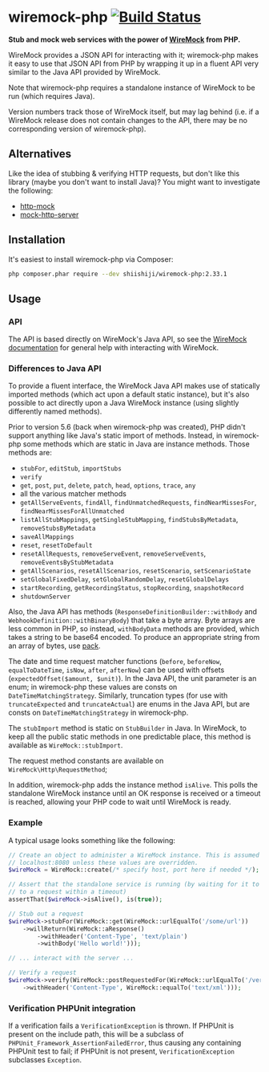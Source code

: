 wiremock-php [![Build Status](https://travis-ci.org/rowanhill/wiremock-php.png?branch=master)](https://travis-ci.org/rowanhill/wiremock-php)
============
**Stub and mock web services with the power of [WireMock](https://github.com/tomakehurst/wiremock) from PHP.**

WireMock provides a JSON API for interacting with it; wiremock-php makes it easy to use that JSON API from PHP by
wrapping it up in a fluent API very similar to the Java API provided by WireMock.

Note that wiremock-php requires a standalone instance of WireMock to be run (which requires Java).

Version numbers track those of WireMock itself, but may lag behind (i.e. if a WireMock release does not contain changes
to the API, there may be no corresponding version of wiremock-php).

Alternatives
------------
Like the idea of stubbing & verifying HTTP requests, but don't like this library (maybe you don't want to install Java)?
You might want to investigate the following:
* [http-mock](https://github.com/InterNations/http-mock)
* [mock-http-server](https://github.com/cepa/mock-http-server)

Installation
------------
It's easiest to install wiremock-php via Composer:

```bash
php composer.phar require --dev shiishiji/wiremock-php:2.33.1
```

Usage
-----
### API
The API is based directly on WireMock's Java API, so see the [WireMock documentation](http://wiremock.org/) for general
help with interacting with WireMock.

### Differences to Java API
To provide a fluent interface, the WireMock Java API makes use of statically imported methods (which act upon a default
static instance), but it's also possible to act directly upon a Java WireMock instance (using slightly differently
named methods).

Prior to version 5.6 (back when wiremock-php was created), PHP didn't support anything like Java's static import of
methods. Instead, in wiremock-php some methods which are static in Java are instance methods. Those methods are:

- `stubFor`, `editStub`, `importStubs`
- `verify`
- `get`, `post`, `put`, `delete`, `patch`, `head`, `options`, `trace`, `any`
- all the various matcher methods
- `getAllServeEvents`, `findAll`, `findUnmatchedRequests`, `findNearMissesFor`, `findNearMissesForAllUnmatched`
- `listAllStubMappings`, `getSingleStubMapping`, `findStubsByMetadata`, `removeStubsByMetadata`
- `saveAllMappings`
- `reset`, `resetToDefault`
- `resetAllRequests`, `removeServeEvent`, `removeServeEvents`, `removeEventsByStubMetadata`
- `getAllScenarios`, `resetAllScenarios`, `resetScenario`, `setScenarioState`
- `setGlobalFixedDelay`, `setGlobalRandomDelay`, `resetGlobalDelays`
- `startRecording`, `getRecordingStatus`, `stopRecording`, `snapshotRecord`
- `shutdownServer`

Also, the Java API has methods (`ResponseDefinitionBuilder::withBody` and `WebhookDefinition::withBinaryBody`) that take
a byte array. Byte arrays are less common in PHP, so instead, `withBodyData` methods are provided, which takes a string
to be base64 encoded. To produce an appropriate string from an array of bytes, use [pack](http://php.net/pack).

The date and time request matcher functions (`before`, `beforeNow`, `equalToDateTime`, `isNow`, `after`, `afterNow`) can
be used with offsets (`expectedOffset($amount, $unit)`). In the Java API, the unit parameter is an enum; in wiremock-php
these values are consts on `DateTimeMatchingStrategy`. Similarly, truncation types (for use with `truncateExpected` and
`truncateActual`) are enums in the Java API, but are consts on `DateTimeMatchingStrategy` in wiremock-php.

The `stubImport` method is static on `StubBuilder` in Java. In WireMock, to keep all the public static methods in one
predictable place, this method is available as `WireMock::stubImport`.

The request method constants are available on `WireMock\Http\RequestMethod`;

In addition, wiremock-php adds the instance method `isAlive`. This polls the standalone WireMock instance until an OK
response is received or a timeout is reached, allowing your PHP code to wait until WireMock is ready.

### Example
A typical usage looks something like the following:
```php
// Create an object to administer a WireMock instance. This is assumed to be at
// localhost:8080 unless these values are overridden.
$wireMock = WireMock::create(/* specify host, port here if needed */);

// Assert that the standalone service is running (by waiting for it to respond
// to a request within a timeout)
assertThat($wireMock->isAlive(), is(true));

// Stub out a request
$wireMock->stubFor(WireMock::get(WireMock::urlEqualTo('/some/url'))
    ->willReturn(WireMock::aResponse()
        ->withHeader('Content-Type', 'text/plain')
        ->withBody('Hello world!')));

// ... interact with the server ...

// Verify a request
$wireMock->verify(WireMock::postRequestedFor(WireMock::urlEqualTo('/verify/this'))
    ->withHeader('Content-Type', WireMock::equalTo('text/xml')));
```

### Verification PHPUnit integration
If a verification fails a `VerificationException` is thrown. If PHPUnit is present on the include path, this will be a
subclass of `PHPUnit_Framework_AssertionFailedError`, thus causing any containing PHPUnit test to fail; if PHPUnit is
not present, `VerificationException` subclasses `Exception`.
